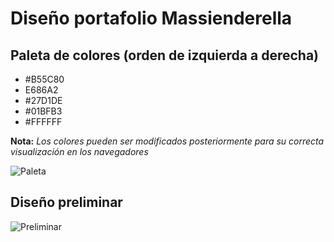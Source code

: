 # Diseño portafolio Massienderella

## Paleta de colores (orden de izquierda a derecha)

+ #B55C80
+ E686A2
+ #27D1DE
+ #01BFB3 
+ #FFFFFF

**Nota:** *Los colores pueden ser modificados posteriormente para su correcta visualización en los navegadores*

![Paleta](https://i.imgur.com/zEAICfb.jpg)

## Diseño preliminar

![Preliminar](https://i.imgur.com/1heI4qe.jpg)